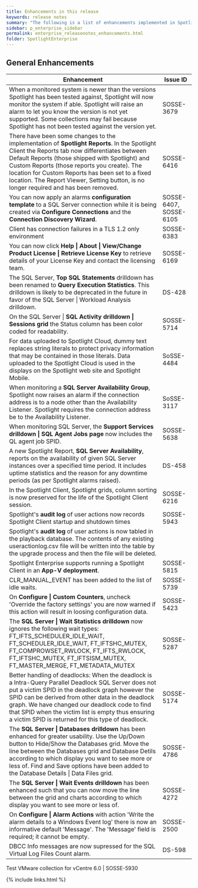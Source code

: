 ```yaml
---
title: Enhancements in this release
keywords: release notes
summary: "The following is a list of enhancements implemented in Spotlight Enterprise 12.0"
sidebar: p_enterprise_sidebar
permalink: enterprise_releasenotes_enhancements.html
folder: SpotlightEnterprise
---
```


## General Enhancements

Enhancement | Issue ID
------------|---------
When a monitored system is newer than the versions Spotlight has been tested against, Spotlight will now monitor the system if able. Spotlight will raise an alarm to let you know the version is not yet supported. Some collections may fail because Spotlight has not been tested against the version yet. | SOSSE-3679
There have been some changes to the implementation of **Spotlight Reports**. In the Spotlight Client the Reports tab now differentiates between Default Reports (those shipped with Spotlight) and Custom Reports (those reports you create). The location for Custom Reports has been set to a fixed location. The Report Viewer, Setting button, is no longer required and has been removed. | SOSSE-6416
You can now apply an alarms **configuration template** to a SQL Server connection while it is being created via **Configure Connections** and the **Connection Discovery Wizard**. | SOSSE-6407, SOSSE-6105
Client has connection failures in a TLS 1.2 only environment | SOSSE-6383
You can now click **Help \| About \| View/Change Product License \| Retrieve License Key** to retrieve details of your License Key and contact the licensing team. | SOSSE-6169
The SQL Server, **Top SQL Statements** drilldown has been renamed to **Query Execution Statistics**. This drilldown is likely to be deprecated in the future in favor of the SQL Server \| Workload Analysis drilldown. | DS-428
On the SQL Server \| **SQL Activity drilldown \| Sessions grid** the Status column has been color coded for readability. | SOSSE-5714
For data uploaded to Spotlight Cloud, dummy text replaces string literals to protect privacy information that may be contained in those literals. Data uploaded to the Spotlight Cloud is used in the displays on the Spotlight web site and Spotlight Mobile. | SoSSE-4484
When monitoring a **SQL Server Availability Group**, Spotlight now raises an alarm if the connection address is to a node other than the Availability Listener. Spotlight requires the connection address be to the Availability Listener. | SoSSE-3117
When monitoring SQL Server, the **Support Services drilldown \| SQL Agent Jobs page** now includes the QL agent job SPID. | SOSSE-5638
A new Spotlight Report, **SQL Server Availability**, reports on the availability of given SQL Server instances over a specified time period. It includes uptime statistics and the reason for any downtime periods (as per Spotlight alarms raised). | DS-458
In the Spotlight Client, Spotlight grids, column sorting is now preserved for the life of the Spotlight Client session. | SOSSE-6216
Spotlight's **audit log** of user actions now records Spotlight Client startup and shutdown times | SOSSE-5943
Spotlight's **audit log** of user actions is now tabled in the playback database. The contents of any existing useractionlog.csv file will be written into the table by the upgrade process and then the file will be deleted. |
Spotlight Enterprise supports running a Spotlight Client in an **App-V deployment**. | SOSSE-5815
CLR_MANUAL_EVENT has been added to the list of idle waits. | SOSSE-5739
On **Configure \| Custom Counters**, uncheck 'Override the factory settings' you are now warned if this action will result in loosing configuration data.  | SOSSE-5423
The **SQL Server \| Wait Statistics drilldown** now ignores the following wait types: FT_IFTS_SCHEDULER_IDLE_WAIT, FT_SCHEDULER_IDLE_WAIT, FT_IFTSHC_MUTEX, FT_COMPROWSET_RWLOCK, FT_IFTS_RWLOCK, FT_IFTSHC_MUTEX, FT_IFTSISM_MUTEX, FT_MASTER_MERGE, FT_METADATA_MUTEX | SOSSE-5287
Better handling of deadlocks: When the deadlock is a Intra-Query Parallel Deadlock SQL Server does not put a victim SPID in the deadlock graph however the SPID can be derived from other data in the deadlock graph. We have changed our deadlock code to find that SPID when the victim list is empty thus ensuring a victim SPID is returned for this type of deadlock. | SOSSE-5174
The **SQL Server \| Databases drilldown** has been enhanced for greater usability. Use the Up/Down button to Hide/Show the Databases grid. Move the line between the Databases grid and Database Detils according to which display you want to see more or less of. Find and Save options have been added to the Database Details \| Data Files grid. | SOSSE-4786
The **SQL Server \| Wait Events drilldown** has been enhanced such that you can now move the line between the grid and charts according to which display you want to see more or less of. | SOSSE-4272
On **Configure \| Alarm Actions** with action 'Write the alarm details to a Windows Event log' there is now an informative default 'Message'. The 'Message' field is required; it cannot be empty. | SOSSE-2500
DBCC Info messages are now supressed for the SQL Virtual Log Files Count alarm. | DS-598


Test VMware collection for vCentre 6.0 | SOSSE-5930





{% include links.html %}
